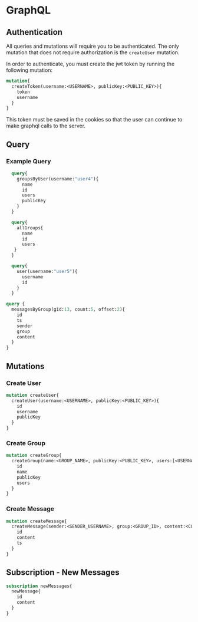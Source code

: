 # GraphQL

## Authentication

All queries and mutations will require you to be authenticated. The only mutation that does not require authorization is the `createUser` mutation.

In order to authenticate, you must create the jwt token by running the following mutation:

``` graphql
mutation{
  createToken(username:<USERNAME>, publicKey:<PUBLIC_KEY>){
    token
    username
  }
}
```

This token must be saved in the cookies so that the user can continue to make graphql calls to the server. 

## Query

### Example Query

``` graphql
  query{
    groupsByUser(username:"user4"){
      name
      id
      users
      publicKey
    }
  }

  query{
    allGroups{
      name
      id
      users
   }
  }

  query{
    user(username:"user5"){
      username
      id
    }
  }

query {
  messagesByGroup(gid:13, count:5, offset:2){
    id
    ts
    sender
    group
    content
  }
}
```

## Mutations

### Create User

``` graphql
mutation createUser{
  createUser(username:<USERNAME>, publicKey:<PUBLIC_KEY>){
    id
    username
    publicKey
  }
}
```

### Create Group

``` graphql
mutation createGroup{
  createGroup(name:<GROUP_NAME>, publicKey:<PUBLIC_KEY>, users:[<USERNAME>, <USERNAME>]){
    id
    name
    publicKey
    users
  }
}
```

### Create Message

``` graphql
mutation createMessage{
  createMessage(sender:<SENDER_USERNAME>, group:<GROUP_ID>, content:<CONTENT>){
    id
    content
    ts
  }
}
```

## Subscription - New Messages

``` graphql
subscription newMessages{
  newMessage{
    id
    content
  }
}
```
